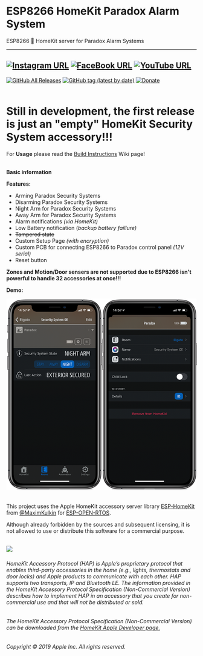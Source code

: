 # ESP8266 HomeKit Paradox Alarm System
ESP8266  HomeKit server for Paradox Alarm Systems


------
[![Instagram URL](https://img.shields.io/twitter/url/https/www.instagram.com/homekidd?label=Follow&logo=instagram&style=social)](https://www.instagram.com/homekidd) [![FaceBook URL](https://img.shields.io/twitter/url/https/www.facebook.com/HomeKiid?label=Like&logo=facebook&style=social)](https://www.facebook.com/HomeKiid) [![YouTube URL](https://img.shields.io/twitter/url/https/www.youtube.com/channel/UCkqC_6j1uyYVv7SO3jPe7KA?label=Follow&logo=youtube&style=social)](https://www.youtube.com/channel/UCkqC_6j1uyYVv7SO3jPe7KA)
------

[![GitHub All Releases](https://img.shields.io/github/downloads/HomeKidd/ESP8266-HomeKit-Paradox-Alarm-System/total?color=green)](https://github.com/HomeKidd/ESP8266-HomeKit-Paradox-Alarm-System/releases) 
[![GitHub tag (latest by date)](https://img.shields.io/github/v/tag/HomeKidd/ESP8266-HomeKit-Paradox-Alarm-System?color=yellow&label=Latest%20Release)](https://github.com/HomeKidd/ESP8266-HomeKit-Paradox-Alarm-System/releases) 
[![Donate](https://img.shields.io/badge/Donate-PayPal-blue.svg)](https://www.paypal.com/cgi-bin/webscr?cmd=_s-xclick&hosted_button_id=CEYEK69ZYG69S&source=url)
<br/>
<br/>

# Still in development, the first release is just an "empty" HomeKit Security System accessory!!!

For **Usage** please read the [Build Instructions](https://github.com/HomeKidd/ESP8266-HomeKit-Paradox-Alarm-System/wiki/Build-Instructions) Wiki page!<br/><br/>

**Basic information**

**Features:**
* Arming Paradox Security Systems
* Disarming Paradox Security Systems
* Night Arm for Paradox Security Systems
* Away Arm for Paradox Security Systems
* Alarm notifications _(via HomeKit)_
* Low Battery notification (_backup battery faillure)_
* ~~Tampered state~~
* Custom Setup Page _(with encryption)_
* Custom PCB for connecting ESP8266 to Paradox control panel _(12V serial)_
* Reset button

**Zones and Motion/Door sensers are not supported due to ESP8266 isn't powerful to handle 32 accessories at once!!!**


**Demo:**

<img src="https://github.com/HomeKidd/ESP8266-HomeKit-Paradox-Alarm-System/raw/master/images/paradox_demo.PNG" width="650"/> </br>
</br>


This project uses the Apple HomeKit accessory server library [ESP-HomeKit](https://github.com/maximkulkin/esp-homekit) from [@MaximKulkin](https://github.com/maximkulkin) for [ESP-OPEN-RTOS](https://github.com/SuperHouse/esp-open-rtos).<br/>

Although already forbidden by the sources and subsequent licensing, it is not allowed to use or distribute this software for a commercial purpose.<br/><br/>

<img src="https://freepngimg.com/thumb/apple_logo/25366-7-apple-logo-file.png" width="20"/> 

###### HomeKit Accessory Protocol (HAP) is Apple’s proprietary protocol that enables third-party accessories in the home (e.g., lights, thermostats and door locks) and Apple products to communicate with each other. HAP supports two transports, IP and Bluetooth LE. The information provided in the HomeKit Accessory Protocol Specification (Non-Commercial Version) describes how to implement HAP in an accessory that you create for non-commercial use and that will not be distributed or sold.

###### The HomeKit Accessory Protocol Specification (Non-Commercial Version) can be downloaded from the [HomeKit Apple Developer page.](https://developer.apple.com/homekit/)

###### Copyright © 2019 Apple Inc. All rights reserved.

